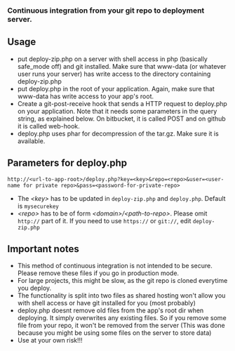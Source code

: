 ### Continuous integration from your git repo to deployment server.

## Usage

- put deploy-zip.php on a server with shell access in php (basically safe_mode off) and git installed. Make sure that www-data (or whatever user runs your server) has write access to the directory containing deploy-zip.php
- put deploy.php in the root of your application. Again, make sure that www-data has write access to your app's root.
- Create a git-post-receive hook that sends a HTTP request to deploy.php on your application. Note that it needs some parameters in the query string, as explained below. On bitbucket, it is called POST and on github it is called web-hook.
- deploy.php uses phar for decompression of the tar.gz. Make sure it is available.

## Parameters for deploy.php

`http://<url-to-app-root>/deploy.php?key=<key>&repo=<repo>&user=<user-name for private repo>&pass=<password-for-private-repo>`

- The *\<key\>* has to be updated in `deploy-zip.php` and `deploy.php`. Default is `mysecurekey`
- *\<repo\>* has to be of form *\<domain\>/\<path-to-repo\>*. Please omit `http://` part of it. If you need to use `https://` or `git://`, edit `deploy-zip.php`

## Important notes

- This method of continuous integration is not intended to be secure. Please remove these files if you go in production mode.
- For large projects, this might be slow, as the git repo is cloned everytime you deploy.
- The functionality is split into two files as shared hosting won't allow you with shell access or have git installed for you (most probably)
- deploy.php doesnt remove old files from the app's root dir when deploying. It simply overwrites any existing files. So if you remove some file from your repo, it won't be removed from the server (This was done because you might be using some files on the server to store data)
- Use at your own risk!!!

